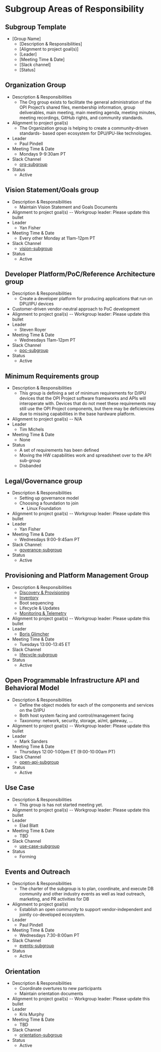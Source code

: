 ﻿# Subgroup Areas of Responsibility

## Subgroup Template

* [Group Name]
  * [Description & Responsibilities]
  * [Alignment to project goal(s)]
  * [Leader]
  * [Meeting Time & Date]
  * [Slack channel]
  * [Status]

## Organization Group

* Description & Responsibilities
  * The Org group exists to facilitate the general administration of the
    OPI Project’s shared files, membership information, group deliverables,
    main meeting, main meeting agenda, meeting minutes, meeting recordings,
    GitHub rights, and community standards.
* Alignment to project goal(s)
  * The Organization group is helping to create a community-driven standards-
    based open ecosystem for DPU/IPU-like technologies.
* Leader
  * Paul Pindell
* Meeting Time & Date
  * Mondays 9-9:30am PT
* Slack Channel
  * [org-subgroup](https://opi-project.slack.com/archives/C032L8R9Y2F)
* Status
  * Active

## Vision Statement/Goals group

* Description & Responsibilities
  * Maintain Vision Statement and Goals Documents
* Alignment to project goal(s) -- Workgroup leader: Please update this bullet
* Leader
  * Yan Fisher
* Meeting Time & Date
  * Every other Monday at 11am-12pm PT
* Slack Channel
  * [vision-subgroup](https://opi-project.slack.com/archives/C0344U70R8W)
* Status
  * Active

## Developer Platform/PoC/Reference Architecture group

* Description & Responsibilities
  * Create a developer platform for producing applications that run on
    DPU/IPU devices
* Customer-driven vendor-neutral approach to PoC development
* Alignment to project goal(s) -- Workgroup leader: Please update this bullet
* Leader
  * Steven Royer
* Meeting Time & Date
  * Wednesdays 11am-12pm PT
* Slack Channel
  * [poc-subgroup](https://opi-project.slack.com/archives/C033E418VCK)
* Status
  * Active

## Minimum Requirements group

* Description & Responsibilities
  * This group is defining a set of minimum requirements for D/IPU devices
    that the OPI Project software frameworks and APIs will interoperate
    with.  Devices that do not meet these requirements may still use the
    OPI Project components, but there may be deficiencies due to missing
    capabilities in the base hardware platform.
* Alignment to project goal(s) -- N/A
* Leader
  * Tim Michels
* Meeting Time & Date
  * None
* Status
  * A set of requirements has been defined
  * Moving the HW capabilities work and spreadsheet over to the API
    sub-group
  * Disbanded

## Legal/Governance group

* Description & Responsibilities
  * Setting up governance model
  * Choosing a foundation to join
    * Linux Foundation
* Alignment to project goal(s) -- Workgroup leader: Please update this bullet
* Leader
  * Yan Fisher
* Meeting Time & Date
  * Wednesdays 9:00-9:45am PT
* Slack Channel:
  * [goverance-subgroup](https://opi-project.slack.com/archives/C03390HJL8Y)
* Status
  * Active

## Provisioning and Platform Management Group

* Description & Responsibilities
  * [Discovery & Provisioning](https://github.com/opiproject/opi-prov-life/blob/main/PROVISIONING.md)
  * [Inventory](https://github.com/opiproject/opi-prov-life/blob/main/INVENTORY.md)
  * Boot sequencing
  * Lifecycle & Updates
  * [Monitoring & Telemetry](https://github.com/opiproject/opi-prov-life/blob/main/MONITORING.md)
* Alignment to project goal(s) -- Workgroup leader: Please update this bullet
* Leader
  * [Boris Glimcher](https://github.com/glimchb)
* Meeting Time & Date
  * Tuesdays 13:00-13:45 ET
* Slack Channel
  * [lifecycle-subgroup](https://opi-project.slack.com/archives/C0342L6T7EC)
* Status
  * Active

## Open Programmable Infrastructure API and Behavioral Model

* Description & Responsibilities
  * Define the object models for each of the components and services on the
    D/IPU
  * Both host system facing and control/management facing
  * Taxonomy: network, security, storage, ai/ml, gateway, …
* Alignment to project goal(s) -- Workgroup leader: Please update this bullet
* Leader
  * Mark Sanders
* Meeting Time & Date
  * Thursdays 12:00-1:00pm ET (9:00-10:00am PT)
* Slack Channel
  * [open-api-subgroup](https://opi-project.slack.com/archives/C0344KMEAKB)
* Status
  * Active

## Use Case

* Description & Responsibilities
  * This group is has not started meeting yet.
* Alignment to project goal(s) -- Workgroup leader: Please update this bullet
* Leader
  * Elad Blatt
* Meeting Time & Date
  * TBD
* Slack Channel
  * [use-case-subgroup](https://opi-project.slack.com/archives/C038BL2KFFU)
* Status
  * Forming

## Events and Outreach

* Description & Responsibilities
  * The charter of the subgroup is to plan, coordinate, and execute DB
    community and other industry events as well as lead outreach, marketing,
    and PR activities for DB
* Alignment to project goal(s)
  * Establish an open community to support vendor-independent and jointly
    co-developed ecosystem.
* Leader
  * Paul Pindell
* Meeting Time & Date
  * Wednesdays 7:30-8:00am PT
* Slack Channel
  * [events-subgroup](https://opi-project.slack.com/archives/C03462BB1PC)
* Status
  * Active

## Orientation

* Description & Responsibilities
  * Coordinate overtures to new participants
  * Maintain orientation documents
* Alignment to project goal(s) -- Workgroup leader: Please update this bullet
* Leader
  * Kris Murphy
* Meeting Time & Date
  * TBD
* Slack Channel
  * [orientation-subgroup](https://opi-project.slack.com/archives/C03366FT5GW)
* Status
  * Active
